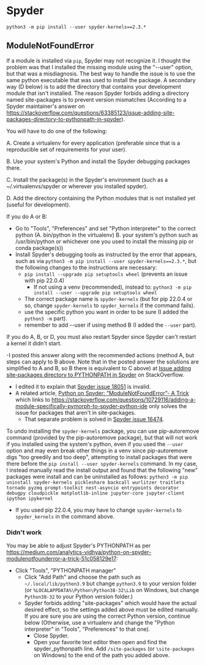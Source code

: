 # Spyder

`python3 -m pip install --user spyder-kernels==2.3.*`

## ModuleNotFoundError
If a module is installed via `pip`, Spyder may not recognize it. I thought the problem was that I installed the missing module using the "--user" option, but that was a misdiagnosis. The best way to handle the issue is to use the same python executable that was used to install the package. A secondary way (D below) is to add the directory that contains your development module that isn't installed. The reason Spyder forbids adding a directory named site-packages is to prevent version mismatches (According to a Spyder maintainer's answer on <https://stackoverflow.com/questions/63385123/issue-adding-site-packages-directory-to-pythonpath-in-spyder>).

You will have to do one of the following:

A. Create a virtualenv for every application (preferable since that is a reproducible set of requirements for your user).

B. Use your system's Python and install the Spyder debugging packages there.

C. Install the package(s) in the Spyder's environment (such as a ~/.virtualenvs/spyder or wherever you installed spyder).

D. Add the directory containing the Python modules that is not installed yet (useful for development).

If you do A or B:
- Go to "Tools", "Preferences" and set "Python interpreter" to the correct python (A. bin/python in the virtualenv)  B. your system's python such as /usr/bin/python or whichever one you used to install the missing pip or conda package(s))
- Install Spyder's debugging tools as instructed by the error that appears, such as via `python3 -m pip install --user spyder-kernels==2.3.*`, but the following changes to the instructions are necessary:
  - `pip install --upgrade pip setuptools wheel` (prevents an issue with pip 22.0.4)
    - If not using a venv (recommended), instead to: `python3 -m pip install --user --upgrade pip setuptools wheel`
  - The correct package name is `spyder-kernels` (but for pip 22.0.4 or so, change `spyder-kernels` to `spyder_kernels` if the command fails).
  - use the specific python you want in order to be sure (I added the `python3 -m` part).
  - remember to add --user if using method B (I added the `--user` part).

If you do A, B, or D, you must also restart Spyder since Spyder can't restart a kernel it didn't start.

-I posted this answer along with the recommended actions (method A, but steps can apply to B above. Note that in the posted answer the solutions are simplified to A and B, so B there is equivalent to C above) at [Issue adding site-packages directory to PYTHONPATH in Spyder](https://stackoverflow.com/questions/63385123/issue-adding-site-packages-directory-to-pythonpath-in-spyder/72420773#72420773) on StackOverflow.
- I edited it to explain that [Spyder issue 18051](https://github.com/spyder-ide/spyder/issues/18051) is invalid.
- A related article, [Python on Spyder: ”ModuleNotFoundError”- A Trick](https://medium.com/analytics-vidhya/python-on-spyder-modulenotfounderror-a-trick-51c058129e17) which links to <https://stackoverflow.com/questions/10729116/adding-a-module-specifically-pymorph-to-spyder-python-ide> only solves the issue for packages that aren't in site-packages.
  - That separate problem is solved in [Spyder issue 16474](https://github.com/spyder-ide/spyder/issues/16474).

To undo installing the `spyder-kernels` package, you can use pip-autoremove command (provided by the pip-autoremove package), but that will not work if you installed using the system's python, even if you used the `--user` option and may even break other things in a venv since pip-autoremove digs "too greedily and too deep", attempting to install packages that were there before the `pip install --user spyder-kernels` command. In my case, I instead manually read the install output and found that the following "new" packages were install and can be uninstalled as follows:
`python3 -m pip uninstall spyder-kernels pickleshare backcall wurlitzer traitlets tornado pyzmq prompt-toolkit nest-asyncio entrypoints decorator debugpy cloudpickle matplotlib-inline jupyter-core jupyter-client ipython ipykernel`
- If you used pip 22.0.4, you may have to change `spyder-kernels` to `spyder_kernels` in the command above.

### Didn't work

You may be able to adjust Spyder's PYTHONPATH as per
<https://medium.com/analytics-vidhya/python-on-spyder-modulenotfounderror-a-trick-51c058129e17>:

- Click "Tools", "PYTHONPATH manager"
  - Click "Add Path" and choose the path such as
    `~/.local/lib/python3.9` but change `python3.9` to
    your version folder (or
    `%LOCALAPPDATA%\Python\Python38-32\Lib` on Windows,
    but change `Python38-32` to your Python version folder.)
  - Spyder forbids adding "site-packages" which would have the actual
    desired effect, so the settings added above must be edited manually.
    If you are sure you are using the correct Python version, continue
    below (Otherwise, use a virtualenv and change the
    "Python interpreter" in "Tools", "Preferences" to that one).
    - Close Spyder.
    - Open your favorite text editor then open and find the
      spyder_pythonpath line. Add `/site-packages` (or `\site-packages`
      on Windows) to the end of the path you added above.


